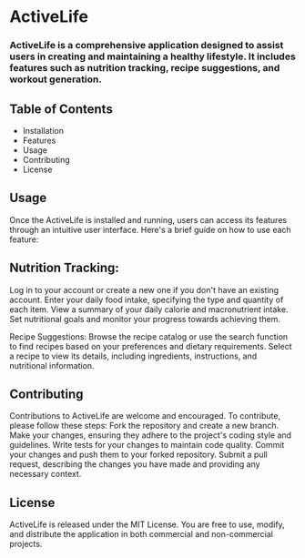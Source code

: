 # ActiveLife

### ActiveLife is a comprehensive application designed to assist users in creating and maintaining a healthy lifestyle. It includes features such as nutrition tracking, recipe suggestions, and workout generation. 

## Table of Contents

- Installation
- Features
- Usage
- Contributing
- License

## Usage
Once the ActiveLife is installed and running, users can access its features through an intuitive user interface. Here's a brief guide on how to use each feature:

## Nutrition Tracking:
Log in to your account or create a new one if you don't have an existing account.
Enter your daily food intake, specifying the type and quantity of each item.
View a summary of your daily calorie and macronutrient intake.
Set nutritional goals and monitor your progress towards achieving them.

Recipe Suggestions:
Browse the recipe catalog or use the search function to find recipes based on your preferences and dietary requirements.
Select a recipe to view its details, including ingredients, instructions, and nutritional information.


## Contributing
 Contributions to ActiveLife are welcome and encouraged. To contribute, please follow these steps:
 Fork the repository and create a new branch.
 Make your changes, ensuring they adhere to the project's coding style and guidelines.
 Write tests for your changes to maintain code quality.
 Commit your changes and push them to your forked repository.
 Submit a pull request, describing the changes you have made and providing any necessary context.
 
## License
ActiveLife is released under the MIT License. You are free to use, modify, and distribute the application in both commercial and non-commercial projects.



